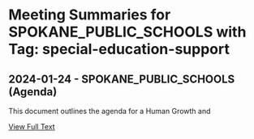 # Meeting Summaries for SPOKANE_PUBLIC_SCHOOLS with Tag: special-education-support

## 2024-01-24 - SPOKANE_PUBLIC_SCHOOLS (Agenda)

This document outlines the agenda for a Human Growth and

[View Full Text](https://raw.githubusercontent.com/CivicLens/WashingtonStateSchoolBoardExplorer/refs/heads/main/data/countries/usa/states/wa/counties/spokane/school_boards/spokane_public_schools/2024/2024-01-24-agenda.txt)

